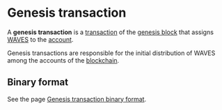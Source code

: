 # Genesis transaction

A **genesis transaction** is a [transaction](/blockchain/transaction.md) of the [genesis block](/blockchain/block/genesis-block.md) that assigns [WAVES](/blockchain/token/waves.md) to the [account](/blockchain/account.md).

Genesis transactions are responsible for the initial distribution of WAVES among the accounts of the [blockchain](/blockchain/blockchain.md).


## Binary format

See the page [Genesis transaction binary format](/blockchain/binary-format/transaction-binary-format/genesis-transaction-binary-format.md).
